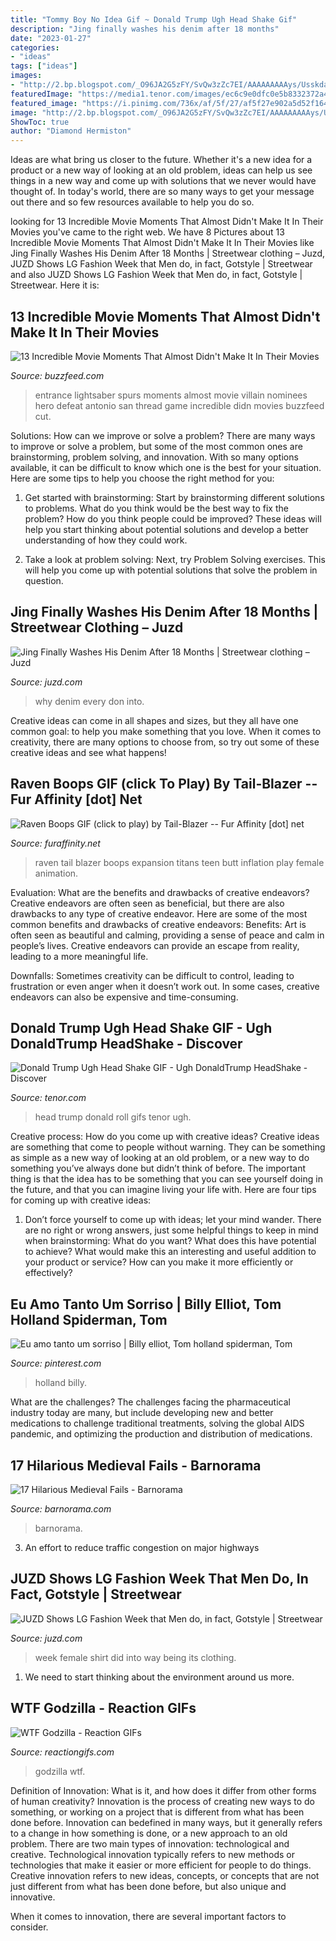 ```yaml
---
title: "Tommy Boy No Idea Gif ~ Donald Trump Ugh Head Shake Gif"
description: "Jing finally washes his denim after 18 months"
date: "2023-01-27"
categories:
- "ideas"
tags: ["ideas"]
images:
- "http://2.bp.blogspot.com/_O96JA2G5zFY/SvQw3zZc7EI/AAAAAAAAAys/UsskdaXHOF4/s400/GP2_3236.jpg"
featuredImage: "https://media1.tenor.com/images/ec6c9e0dfc0e5b8332372a42b0b2dcff/tenor.gif?itemid=6253515"
featured_image: "https://i.pinimg.com/736x/af/5f/27/af5f27e902a5d52f1642a89ef0cd8379.jpg"
image: "http://2.bp.blogspot.com/_O96JA2G5zFY/SvQw3zZc7EI/AAAAAAAAAys/UsskdaXHOF4/s400/GP2_3236.jpg"
ShowToc: true
author: "Diamond Hermiston"
---
```



Ideas are what bring us closer to the future. Whether it's a new idea for a product or a new way of looking at an old problem, ideas can help us see things in a new way and come up with solutions that we never would have thought of. In today's world, there are so many ways to get your message out there and so few resources available to help you do so.

	

		
looking for 13 Incredible Movie Moments That Almost Didn&#039;t Make It In Their Movies you've came to the right web. We have 8 Pictures about 13 Incredible Movie Moments That Almost Didn&#039;t Make It In Their Movies like Jing Finally Washes His Denim After 18 Months | Streetwear clothing – Juzd, JUZD Shows LG Fashion Week that Men do, in fact, Gotstyle | Streetwear and also JUZD Shows LG Fashion Week that Men do, in fact, Gotstyle | Streetwear. Here it is:
		
    
## 13 Incredible Movie Moments That Almost Didn&#039;t Make It In Their Movies

<img loading=lazy src="https://img.buzzfeed.com/buzzfeed-static/static/2018-06/5/14/asset/buzzfeed-prod-web-04/anigif_sub-buzz-14681-1528222828-2.gif" onerror="this.onerror=null;this.src='https://tse4.mm.bing.net/th?id=OIP.NQe_bNTeXYiao7GIzIC5NAHaDa&amp;pid=15.1';" alt="13 Incredible Movie Moments That Almost Didn&#039;t Make It In Their Movies">

_Source: buzzfeed.com_

>entrance lightsaber spurs moments almost movie villain nominees hero defeat antonio san thread game incredible didn movies buzzfeed cut. 

	

Solutions: How can we improve or solve a problem?
There are many ways to improve or solve a problem, but some of the most common ones are brainstorming, problem solving, and innovation. With so many options available, it can be difficult to know which one is the best for your situation. Here are some tips to help you choose the right method for you:
1. Get started with brainstorming: Start by brainstorming different solutions to problems. What do you think would be the best way to fix the problem? How do you think people could be improved? These ideas will help you start thinking about potential solutions and develop a better understanding of how they could work.

2. Take a look at problem solving: Next, try Problem Solving exercises. This will help you come up with potential solutions that solve the problem in question.

    
## Jing Finally Washes His Denim After 18 Months | Streetwear Clothing – Juzd

<img loading=lazy src="http://4.bp.blogspot.com/_k8ZSlgZUqmE/S0-WhqwkgLI/AAAAAAAAAEE/_IBZd-lQxpU/s400/5.JPG" onerror="this.onerror=null;this.src='https://tse1.mm.bing.net/th?id=OIP.WLTWQ73zgTP-KPAt5lOn3wAAAA&amp;pid=15.1';" alt="Jing Finally Washes His Denim After 18 Months | Streetwear clothing – Juzd">

_Source: juzd.com_

>why denim every don into. 

	

Creative ideas can come in all shapes and sizes, but they all have one common goal: to help you make something that you love. When it comes to creativity, there are many options to choose from, so try out some of these creative ideas and see what happens!

    
## Raven Boops GIF (click To Play) By Tail-Blazer -- Fur Affinity [dot] Net

<img loading=lazy src="https://t.facdn.net/24012026%40800-1498924529.jpg" onerror="this.onerror=null;this.src='https://tse3.mm.bing.net/th?id=OIP.TdQdRehNjRkdCJ83OQem6wAAAA&amp;pid=15.1';" alt="Raven Boops GIF (click to play) by Tail-Blazer -- Fur Affinity [dot] net">

_Source: furaffinity.net_

>raven tail blazer boops expansion titans teen butt inflation play female animation. 

	

Evaluation: What are the benefits and drawbacks of creative endeavors?
Creative endeavors are often seen as beneficial, but there are also drawbacks to any type of creative endeavor. Here are some of the most common benefits and drawbacks of creative endeavors: 
Benefits: Art is often seen as beautiful and calming, providing a sense of peace and calm in people’s lives. Creative endeavors can provide an escape from reality, leading to a more meaningful life.

Downfalls: Sometimes creativity can be difficult to control, leading to frustration or even anger when it doesn’t work out. In some cases, creative endeavors can also be expensive and time-consuming.

    
## Donald Trump Ugh Head Shake GIF - Ugh DonaldTrump HeadShake - Discover

<img loading=lazy src="https://media1.tenor.com/images/ec6c9e0dfc0e5b8332372a42b0b2dcff/tenor.gif?itemid=6253515" onerror="this.onerror=null;this.src='https://tse1.mm.bing.net/th?id=OIP.7GyeDfwOW4MyNypCsLLc_wHaHn&amp;pid=15.1';" alt="Donald Trump Ugh Head Shake GIF - Ugh DonaldTrump HeadShake - Discover">

_Source: tenor.com_

>head trump donald roll gifs tenor ugh. 

	

Creative process: How do you come up with creative ideas?
Creative ideas are something that come to people without warning. They can be something as simple as a new way of looking at an old problem, or a new way to do something you’ve always done but didn’t think of before. The important thing is that the idea has to be something that you can see yourself doing in the future, and that you can imagine living your life with. Here are four tips for coming up with creative ideas: 
1. Don’t force yourself to come up with ideas; let your mind wander. There are no right or wrong answers, just some helpful things to keep in mind when brainstorming: What do you want? What does this have potential to achieve? What would make this an interesting and useful addition to your product or service? How can you make it more efficiently or effectively? 


    
## Eu Amo Tanto Um Sorriso | Billy Elliot, Tom Holland Spiderman, Tom

<img loading=lazy src="https://i.pinimg.com/736x/af/5f/27/af5f27e902a5d52f1642a89ef0cd8379.jpg" onerror="this.onerror=null;this.src='https://tse4.mm.bing.net/th?id=OIP.8S9vz9SQBRiGfA3BNYJciwHaHa&amp;pid=15.1';" alt="Eu amo tanto um sorriso | Billy elliot, Tom holland spiderman, Tom">

_Source: pinterest.com_

>holland billy. 

	

What are the challenges?
The challenges facing the pharmaceutical industry today are many, but include developing new and better medications to challenge traditional treatments, solving the global AIDS pandemic, and optimizing the production and distribution of medications.

    
## 17 Hilarious Medieval Fails - Barnorama

<img loading=lazy src="https://www.barnorama.com/wp-content/uploads/2020/04/Medieval-Fails-1.gif" onerror="this.onerror=null;this.src='https://tse2.mm.bing.net/th?id=OIP.zsWXqUAKgYJPuUs8nOUd3wAAAA&amp;pid=15.1';" alt="17 Hilarious Medieval Fails - Barnorama">

_Source: barnorama.com_

>barnorama. 

	

3. An effort to reduce traffic congestion on major highways 

    
## JUZD Shows LG Fashion Week That Men Do, In Fact, Gotstyle | Streetwear

<img loading=lazy src="http://2.bp.blogspot.com/_O96JA2G5zFY/SvQw3zZc7EI/AAAAAAAAAys/UsskdaXHOF4/s400/GP2_3236.jpg" onerror="this.onerror=null;this.src='https://tse3.mm.bing.net/th?id=OIP.D2Den8AgLSOgxSOrqxbEGgAAAA&amp;pid=15.1';" alt="JUZD Shows LG Fashion Week that Men do, in fact, Gotstyle | Streetwear">

_Source: juzd.com_

>week female shirt did into way being its clothing. 

	

1. We need to start thinking about the environment around us more.

    
## WTF Godzilla - Reaction GIFs

<img loading=lazy src="https://www.reactiongifs.com/r/2013/08/wtf-Godzilla.gif" onerror="this.onerror=null;this.src='https://tse3.mm.bing.net/th?id=OIP.Eq1dDgxBmeLnYE_0SXNNLgHaDJ&amp;pid=15.1';" alt="WTF Godzilla - Reaction GIFs">

_Source: reactiongifs.com_

>godzilla wtf. 

	

Definition of Innovation: What is it, and how does it differ from other forms of human creativity?
Innovation is the process of creating new ways to do something, or working on a project that is different from what has been done before. Innovation can bedefined in many ways, but it generally refers to a change in how something is done, or a new approach to an old problem. 
There are two main types of innovation: technological and creative. Technological innovation typically refers to new methods or technologies that make it easier or more efficient for people to do things. Creative innovation refers to new ideas, concepts, or concepts that are not just different from what has been done before, but also unique and innovative. 

When it comes to innovation, there are several important factors to consider.

